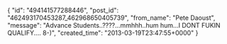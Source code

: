  {
   "id": "494141577288446",
   "post_id": "462493170453287_462968650405739",
   "from_name": "Pete Daoust",
   "message": "Advance Students..????...mmhhh..hum hum...I DONT FUKIN QUALIFY.... 8-)",
   "created_time": "2013-03-19T23:47:55+0000"
 }
